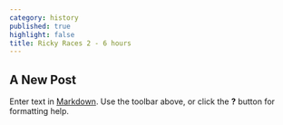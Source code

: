 ```yaml
---
category: history
published: true
highlight: false
title: Ricky Races 2 - 6 hours
---
```

## A New Post

Enter text in [Markdown](http://daringfireball.net/projects/markdown/). Use the toolbar above, or click the **?** button for formatting help.

